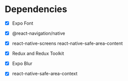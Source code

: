 
# Dependencies
 - [x] Expo Font
 - [x] @react-navigation/native
 - [x] react-native-screens react-native-safe-area-content
 - [x] Redux and Redux Toolkit
 - [x] Expo Blur
 - [x] react-native-safe-area-context
 